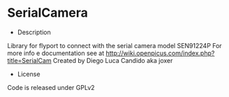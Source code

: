 SerialCamera
============

* Description

Library for flyport to connect with the serial camera model SEN91224P
For more info e documentation see at http://wiki.openpicus.com/index.php?title=SerialCam
Created by Diego Luca Candido aka joxer

* License

Code is released under GPLv2



